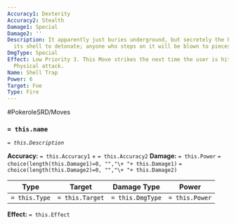 ```yaml
---
Accuracy1: Dexterity
Accuracy2: Stealth
Damage1: Special
Damage2: ''
Description: It apparently just buries underground, but secretely the Pokemon prepares
  its shell to detonate; anyone who steps on it will be blown to pieces.
DmgType: Special
Effect: Low Priority 3. This Move strikes the next time the user is hit with a Non-Ranged
  Physical attack.
Name: Shell Trap
Power: 6
Target: Foe
Type: Fire
---
```


#PokeroleSRD/Moves

### `= this.name` 
*`= this.Description`*

**Accuracy:** `= this.Accuracy1` + `= this.Accuracy2`
**Damage:** `= this.Power` `= choice(length(this.Damage1)=0, "","\+ "+ this.Damage1)` `= choice(length(this.Damage2)=0, "","\+ "+ this.Damage2)`

| Type          | Target          | Damage Type          | Power          |
| ------------- | --------------- | ---------------- | -------------- |
| `= this.Type` | `= this.Target` | `= this.DmgType` | `= this.Power` | 

**Effect:** `= this.Effect`